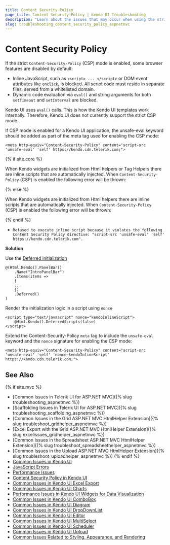 ```yaml
---
title: Content Security Policy
page_title: Content Security Policy | Kendo UI Troubleshooting
description: "Learn about the issues that may occur when using the strict Content Security Policy with UI for ASP.NET Core HTML helpers and Tag Helpers."
slug: troubleshooting_content_security_policy_aspnetmvc
---
```


# Content Security Policy

If the strict `Content-Security-Policy` (CSP) mode is enabled, some browser features are disabled by default:

- Inline JavaScript, such as `<script> ... </script>` or DOM event attributes like `onclick`, is blocked. All script code must reside in separate files, served from a whitelisted domain.
- Dynamic code evaluation via `eval()` and string arguments for both `setTimeout` and `setInterval` are blocked.

Kendo UI uses `eval()` calls. This is how the Kendo UI templates work internally. Therefore, Kendo UI does not currently support the strict CSP mode.

If CSP mode is enabled for a Kendo UI application, the unsafe-eval keyword should be added as part of the meta tag used for enabling the CSP mode:

	<meta http-equiv="Content-Security-Policy" content="script-src 'unsafe-eval' 'self' https://kendo.cdn.telerik.com;">

{% if site.core %}

When Kendo widgets are initialized from Html helpers or Tag Helpers there are inline scripts that are automatically injected. When `Content-Security-Policy` (CSP) is enabled the following error will be thrown:

{% else %}

When Kendo widgets are initialized from Html helpers there are inline scripts that are automatically injected. When `Content-Security-Policy` (CSP) is enabled the following error will be thrown:

{% endif %}

* `Refused to execute inline script because it violates the following Content Security Policy directive: "script-src 'unsafe-eval' 'self' https://kendo.cdn.telerik.com".`  

**Solution**

Use the [Deferred initialization](https://docs.telerik.com/aspnet-mvc/getting-started/helper-basics/fundamentals#deferred-initialization)

	@(Html.Kendo().PanelBar()
        .Name("IntroPanelBar")
        .Items(items =>
        {
		...
        })
        .Deferred()
    )
	
Render the initialization logic in a script using `nonce`

	<script type="text/javascript" nonce="kendoInlineScript">
		@Html.Kendo().DeferredScripts(false)
	</script>

Extend the Content-Security-Policy `meta` tag to include the `unsafe-eval` keyword and the `nonce` signature for enabling the CSP mode:

	<meta http-equiv="Content-Security-Policy" content="script-src 'unsafe-eval' 'self' 'nonce-kendoInlineScript' https://kendo.cdn.telerik.com;">
	
## See Also
{% if site.mvc %}
* [Common Issues in Telerik UI for ASP.NET MVC]({% slug troubleshooting_aspnetmvc %})
* [Scaffolding Issues in Telerik UI for ASP.NET MVC]({% slug troubleshooting_scaffolding_aspnetmvc %})
* [Common Issues in the Grid ASP.NET MVC HtmlHelper Extension]({% slug troubleshoot_gridhelper_aspnetmvc %})
* [Excel Export with the Grid ASP.NET MVC HtmlHelper Extension]({% slug excelissues_gridhelper_aspnetmvc %})
* [Common Issues in the Spreadsheet ASP.NET MVC HtmlHelper Extension]({% slug troubleshoot_spreadsheethelper_aspnetmvc %})
* [Common Issues in the Upload ASP.NET MVC HtmlHelper Extension]({% slug troubleshoot_uploadhelper_aspnetmvc %})
{% endif %}
* [Common Issues in Kendo UI](https://docs.telerik.com/kendo-ui/troubleshoot/troubleshooting-common-issues)
* [JavaScript Errors](https://docs.telerik.com/kendo-ui/troubleshoot/troubleshooting-js-errors)
* [Performance Issues](https://docs.telerik.com/kendo-ui/troubleshoot/troubleshooting-memory-leaks)
* [Content Security Policy in Kendo UI](https://docs.telerik.com/kendo-ui/troubleshoot/content-security-policy)
* [Common Issues in Kendo UI Excel Export](https://docs.telerik.com/kendo-ui/framework/excel/troubleshoot/common-issues)
* [Common Issues in Kendo UI Charts](https://docs.telerik.com/kendo-ui/controls/charts/troubleshoot/common-issues)
* [Performance Issues in Kendo UI Widgets for Data Visualization](https://docs.telerik.com/kendo-ui/troubleshoot/troubleshooting-memory-leaks)
* [Common Issues in Kendo UI ComboBox](https://docs.telerik.com/kendo-ui/controls/editors/combobox/troubleshoot/troubleshooting)
* [Common Issues in Kendo UI Diagram](https://docs.telerik.com/kendo-ui/controls/diagrams-and-maps/diagram/troubleshoot/common-issues)
* [Common Issues in Kendo UI DropDownList](https://docs.telerik.com/kendo-ui/controls/editors/dropdownlist/troubleshoot/troubleshooting)
* [Common Issues in Kendo UI Editor](https://docs.telerik.com/kendo-ui/controls/editors/editor/troubleshoot/troubleshooting)
* [Common Issues in Kendo UI MultiSelect](https://docs.telerik.com/kendo-ui/controls/editors/multiselect/troubleshoot/troubleshooting)
* [Common Issues in Kendo UI Scheduler](https://docs.telerik.com/kendo-ui/controls/scheduling/scheduler/troubleshoot/troubleshooting)
* [Common Issues in Kendo UI Upload](https://docs.telerik.com/kendo-ui/controls/editors/upload/troubleshoot/troubleshooting)
* [Common Issues Related to Styling, Appearance, and Rendering](https://docs.telerik.com/kendo-ui/styles-and-layout/troubleshoot/troubleshooting)
